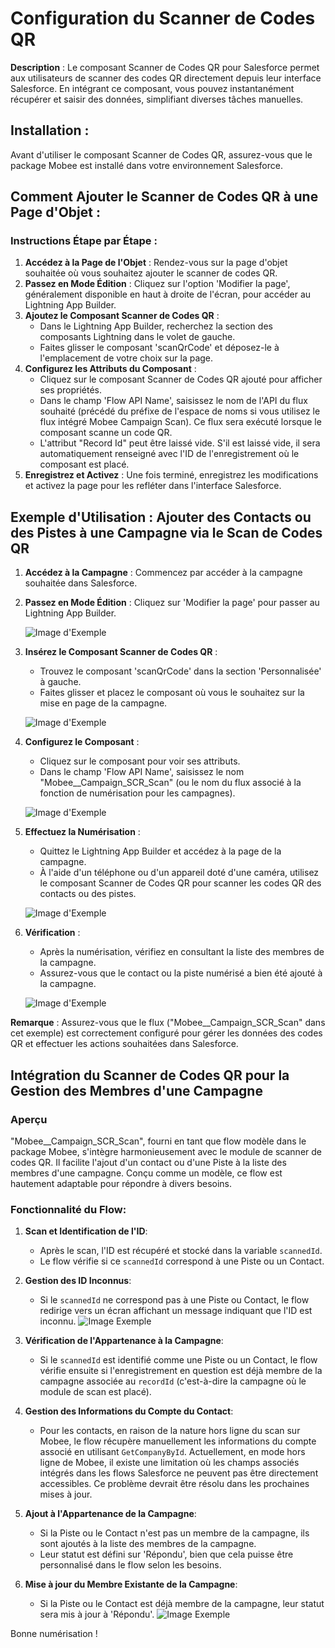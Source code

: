 # Configuration du Scanner de Codes QR

**Description** : Le composant Scanner de Codes QR pour Salesforce permet aux utilisateurs de scanner des codes QR directement depuis leur interface Salesforce. En intégrant ce composant, vous pouvez instantanément récupérer et saisir des données, simplifiant diverses tâches manuelles.

## Installation :

Avant d'utiliser le composant Scanner de Codes QR, assurez-vous que le package Mobee est installé dans votre environnement Salesforce.

## Comment Ajouter le Scanner de Codes QR à une Page d'Objet :

### Instructions Étape par Étape :

1. **Accédez à la Page de l'Objet** : Rendez-vous sur la page d'objet souhaitée où vous souhaitez ajouter le scanner de codes QR.
2. **Passez en Mode Édition** : Cliquez sur l'option 'Modifier la page', généralement disponible en haut à droite de l'écran, pour accéder au Lightning App Builder.
3. **Ajoutez le Composant Scanner de Codes QR** :
   - Dans le Lightning App Builder, recherchez la section des composants Lightning dans le volet de gauche.
   - Faites glisser le composant 'scanQrCode' et déposez-le à l'emplacement de votre choix sur la page.
4. **Configurez les Attributs du Composant** :
   - Cliquez sur le composant Scanner de Codes QR ajouté pour afficher ses propriétés.
   - Dans le champ 'Flow API Name', saisissez le nom de l'API du flux souhaité (précédé du préfixe de l'espace de noms si vous utilisez le flux intégré Mobee Campaign Scan). Ce flux sera exécuté lorsque le composant scanne un code QR.
   - L'attribut "Record Id" peut être laissé vide. S'il est laissé vide, il sera automatiquement renseigné avec l'ID de l'enregistrement où le composant est placé.
5. **Enregistrez et Activez** : Une fois terminé, enregistrez les modifications et activez la page pour les refléter dans l'interface Salesforce.

## Exemple d'Utilisation : Ajouter des Contacts ou des Pistes à une Campagne via le Scan de Codes QR

1. **Accédez à la Campagne** : Commencez par accéder à la campagne souhaitée dans Salesforce.
2. **Passez en Mode Édition** : Cliquez sur 'Modifier la page' pour passer au Lightning App Builder.

   ![Image d'Exemple](./img/edit_page_button.png)

3. **Insérez le Composant Scanner de Codes QR** :
   - Trouvez le composant 'scanQrCode' dans la section 'Personnalisée' à gauche.
   - Faites glisser et placez le composant où vous le souhaitez sur la mise en page de la campagne.

   ![Image d'Exemple](./img/edit_page_section.png)

4. **Configurez le Composant** : 
   - Cliquez sur le composant pour voir ses attributs.
   - Dans le champ 'Flow API Name', saisissez le nom "Mobee__Campaign_SCR_Scan" (ou le nom du flux associé à la fonction de numérisation pour les campagnes).

   ![Image d'Exemple](./img/flow_api_name.png)

5. **Effectuez la Numérisation** :
   - Quittez le Lightning App Builder et accédez à la page de la campagne.
   - À l'aide d'un téléphone ou d'un appareil doté d'une caméra, utilisez le composant Scanner de Codes QR pour scanner les codes QR des contacts ou des pistes.

   ![Image d'Exemple](./img/phone4.jpg)

6. **Vérification** :
   - Après la numérisation, vérifiez en consultant la liste des membres de la campagne.
   - Assurez-vous que le contact ou la piste numérisé a bien été ajouté à la campagne.

   ![Image d'Exemple](./img/campaign_member.png)

**Remarque** : Assurez-vous que le flux ("Mobee__Campaign_SCR_Scan" dans cet exemple) est correctement configuré pour gérer les données des codes QR et effectuer les actions souhaitées dans Salesforce.

## Intégration du Scanner de Codes QR pour la Gestion des Membres d'une Campagne

### **Aperçu**

"Mobee__Campaign_SCR_Scan", fourni en tant que flow modèle dans le package Mobee, s'intègre harmonieusement avec le module de scanner de codes QR. Il facilite l'ajout d'un contact ou d'une Piste à la liste des membres d'une campagne. Conçu comme un modèle, ce flow est hautement adaptable pour répondre à divers besoins.

### **Fonctionnalité du Flow**:

1. **Scan et Identification de l'ID**:
   - Après le scan, l'ID est récupéré et stocké dans la variable `scannedId`.
   - Le flow vérifie si ce `scannedId` correspond à une Piste ou un Contact.

2. **Gestion des ID Inconnus**:
   - Si le `scannedId` ne correspond pas à une Piste ou Contact, le flow redirige vers un écran affichant un message indiquant que l'ID est inconnu.
   ![Image Exemple](./img/flow_start.png)

3. **Vérification de l'Appartenance à la Campagne**:
   - Si le `scannedId` est identifié comme une Piste ou un Contact, le flow vérifie ensuite si l'enregistrement en question est déjà membre de la campagne associée au `recordId` (c'est-à-dire la campagne où le module de scan est placé).

4. **Gestion des Informations du Compte du Contact**:
   - Pour les contacts, en raison de la nature hors ligne du scan sur Mobee, le flow récupère manuellement les informations du compte associé en utilisant `GetCompanyById`. Actuellement, en mode hors ligne de Mobee, il existe une limitation où les champs associés intégrés dans les flows Salesforce ne peuvent pas être directement accessibles. Ce problème devrait être résolu dans les prochaines mises à jour.

5. **Ajout à l'Appartenance de la Campagne**:
   - Si la Piste ou le Contact n'est pas un membre de la campagne, ils sont ajoutés à la liste des membres de la campagne.
   - Leur statut est défini sur 'Répondu', bien que cela puisse être personnalisé dans le flow selon les besoins.

6. **Mise à jour du Membre Existante de la Campagne**:
   - Si la Piste ou le Contact est déjà membre de la campagne, leur statut sera mis à jour à 'Répondu'.
   ![Image Exemple](./img/flow_end.png)

Bonne numérisation !
